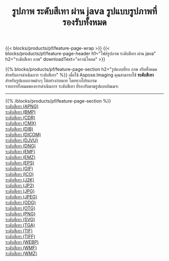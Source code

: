 ﻿---
title: รูปภาพ ระดับสีเทา ผ่าน java รูปแบบรูปภาพที่รองรับทั้งหมด 
weight: 3920
url: /th/java/grayscale 
lang: th
langdirlevel: 2
locales: zh-hans,ja,it,ru,de,es,fr,nl,id,lt,pl,pt,vi,tr,ko,zh-hant,ar,hi,th,sv,cs,uk,he
description: เมื่อใช้ Aspose.Imaging คุณสามารถ ระดับสีเทา ภาพได้อย่างง่ายดายผ่าน java
---

{{< blocks/products/pf/feature-page-wrap >}}
{{< blocks/products/pf/feature-page-header h1="ไฟล์รูปภาพ ระดับสีเทา ผ่าน java" h2="ระดับสีเทา ภาพ" downloadText="ดาวน์โหลด" >}}


{{% blocks/products/pf/feature-page-section  h2="รูปแบบที่รอ ภาพ งรับทั้งหมดสำหรับการดำเนินการ ระดับสีเทา" %}}
เมื่อใช้ Aspose.Imaging คุณสามารถใช้ **ระดับสีเทา** สำหรับรูปแบบภาพต่างๆ ได้อย่างง่ายดาย โดยทางโปรแกรม
<br/>
รายการทั้งหมดของการดำเนินการ ระดับสีเทา ที่รองรับตามรูปแบบอิมเมจ:
<hr/>
{{% /blocks/products/pf/feature-page-section %}}
<div class="container-fluid productfamilypage bg-gray">
    <div class="convertypes bg-gray agp-content section">
        <div class="container">
		<div class="row other-converters">
		    <div class='col-md-2 other-converter remove-lp remove-rp'><a href="/imaging/th/java/grayscale/apng" >ระดับสีเทา (APNG)</a></div><div class='col-md-2 other-converter remove-lp remove-rp'><a href="/imaging/th/java/grayscale/bmp" >ระดับสีเทา (BMP)</a></div><div class='col-md-2 other-converter remove-lp remove-rp'><a href="/imaging/th/java/grayscale/cdr" >ระดับสีเทา (CDR)</a></div><div class='col-md-2 other-converter remove-lp remove-rp'><a href="/imaging/th/java/grayscale/cmx" >ระดับสีเทา (CMX)</a></div><div class='col-md-2 other-converter remove-lp remove-rp'><a href="/imaging/th/java/grayscale/dib" >ระดับสีเทา (DIB)</a></div><div class='col-md-2 other-converter remove-lp remove-rp'><a href="/imaging/th/java/grayscale/dicom" >ระดับสีเทา (DICOM)</a></div><div class='col-md-2 other-converter remove-lp remove-rp'><a href="/imaging/th/java/grayscale/djvu" >ระดับสีเทา (DJVU)</a></div><div class='col-md-2 other-converter remove-lp remove-rp'><a href="/imaging/th/java/grayscale/dng" >ระดับสีเทา (DNG)</a></div><div class='col-md-2 other-converter remove-lp remove-rp'><a href="/imaging/th/java/grayscale/emf" >ระดับสีเทา (EMF)</a></div><div class='col-md-2 other-converter remove-lp remove-rp'><a href="/imaging/th/java/grayscale/emz" >ระดับสีเทา (EMZ)</a></div><div class='col-md-2 other-converter remove-lp remove-rp'><a href="/imaging/th/java/grayscale/eps" >ระดับสีเทา (EPS)</a></div><div class='col-md-2 other-converter remove-lp remove-rp'><a href="/imaging/th/java/grayscale/gif" >ระดับสีเทา (GIF)</a></div><div class='col-md-2 other-converter remove-lp remove-rp'><a href="/imaging/th/java/grayscale/ico" >ระดับสีเทา (ICO)</a></div><div class='col-md-2 other-converter remove-lp remove-rp'><a href="/imaging/th/java/grayscale/j2k" >ระดับสีเทา (J2K)</a></div><div class='col-md-2 other-converter remove-lp remove-rp'><a href="/imaging/th/java/grayscale/jp2" >ระดับสีเทา (JP2)</a></div><div class='col-md-2 other-converter remove-lp remove-rp'><a href="/imaging/th/java/grayscale/jpg" >ระดับสีเทา (JPG)</a></div><div class='col-md-2 other-converter remove-lp remove-rp'><a href="/imaging/th/java/grayscale/jpeg" >ระดับสีเทา (JPEG)</a></div><div class='col-md-2 other-converter remove-lp remove-rp'><a href="/imaging/th/java/grayscale/odg" >ระดับสีเทา (ODG)</a></div><div class='col-md-2 other-converter remove-lp remove-rp'><a href="/imaging/th/java/grayscale/otg" >ระดับสีเทา (OTG)</a></div><div class='col-md-2 other-converter remove-lp remove-rp'><a href="/imaging/th/java/grayscale/png" >ระดับสีเทา (PNG)</a></div><div class='col-md-2 other-converter remove-lp remove-rp'><a href="/imaging/th/java/grayscale/svg" >ระดับสีเทา (SVG)</a></div><div class='col-md-2 other-converter remove-lp remove-rp'><a href="/imaging/th/java/grayscale/tga" >ระดับสีเทา (TGA)</a></div><div class='col-md-2 other-converter remove-lp remove-rp'><a href="/imaging/th/java/grayscale/tif" >ระดับสีเทา (TIF)</a></div><div class='col-md-2 other-converter remove-lp remove-rp'><a href="/imaging/th/java/grayscale/tiff" >ระดับสีเทา (TIFF)</a></div><div class='col-md-2 other-converter remove-lp remove-rp'><a href="/imaging/th/java/grayscale/webp" >ระดับสีเทา (WEBP)</a></div><div class='col-md-2 other-converter remove-lp remove-rp'><a href="/imaging/th/java/grayscale/wmf" >ระดับสีเทา (WMF)</a></div><div class='col-md-2 other-converter remove-lp remove-rp'><a href="/imaging/th/java/grayscale/wmz" >ระดับสีเทา (WMZ)</a></div>
                </div>
        </div>
    </div>
</div>
<br/>


